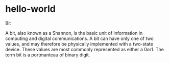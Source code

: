 # hello-world

Bit

A bit, also known as a Shannon, is the basic unit of information in computing and digital communications. A bit can have only one of two
values, and may therefore be physically implemented with a two-state device. These values are most commonly represented as either a 0or1.
The term bit is a portmanteau of binary digit.

